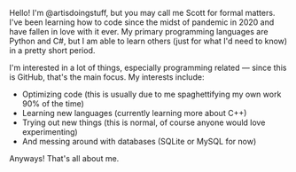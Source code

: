 Hello! I'm @artisdoingstuff, but you may call me Scott for formal matters.
I've been learning how to code since the midst of pandemic in 2020 and have fallen in love with it ever.
My primary programming languages are Python and C#, but I am able to learn others (just for what I'd need to know) in a pretty short period.

I'm interested in a lot of things, especially programming related — since this is GitHub, that's the main focus. My interests include:
- Optimizing code (this is usually due to me spaghettifying my own work 90% of the time)
- Learning new languages (currently learning more about C++)
- Trying out new things (this is normal, of course anyone would love experimenting)
- And messing around with databases (SQLite or MySQL for now)

Anyways! That's all about me.
